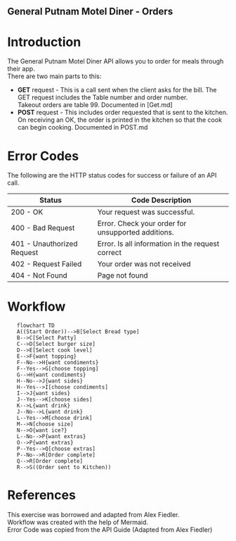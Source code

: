 ## General Putnam Motel Diner - Orders  

# Introduction

The General Putnam Motel Diner API allows you to order for meals through their app.  
There are two main parts to this:  
* **GET** request - This is a call sent when the client asks for the bill. The GET request includes the Table number and order number.   
Takeout orders are table 99.  Documented in [Get.md]   
* **POST** request - This includes order requested that is sent to the kitchen.  
  On receiving an OK, the order is printed in the kitchen so that the cook can begin cooking. Documented in POST.md

# Error Codes

The following are the HTTP status codes for success or failure of an API call. 

| Status | Code Description | 
| --- | --- |
| 200 - OK  | Your request was successful. |
| 400 - Bad Request | Error. Check your order for unsupported additions.|
| 401 - Unauthorized Request | Error. Is all information in the request correct  |
| 402 - Request Failed | Your order was not received  |
| 404 - Not Found  | Page not found|

# Workflow  

```mermaid
   flowchart TD
   A((Start Order))-->B[Select Bread type]
   B-->C[Select Patty]
   C-->D[Select burger size]
   D-->E[Select cook level]
   E-->F{want topping}
   F--No-->H{want condiments}
   F--Yes-->G[choose topping]
   G-->H{want condiments}
   H--No-->J{want sides}
   H--Yes-->I[choose condiments]
   I-->J{want sides}
   J--Yes-->K[choose sides]
   K-->L{want drink}
   J--No-->L{want drink}
   L--Yes-->M[choose drink]
   M-->N[choose size]
   N-->O{want ice?}
   L--No-->P{want extras}
   O-->P{want extras}
   P--Yes-->Q[choose extras]
   P--No-->R[Order complete]
   Q-->R[Order complete]
   R-->S((Order sent to Kitchen))
```

# References
This exercise was borrowed and adapted from Alex Fiedler.  
Workflow was created with the help of Mermaid.  
Error Code was copied from the API Guide (Adapted from Alex Fiedler)




   
  
